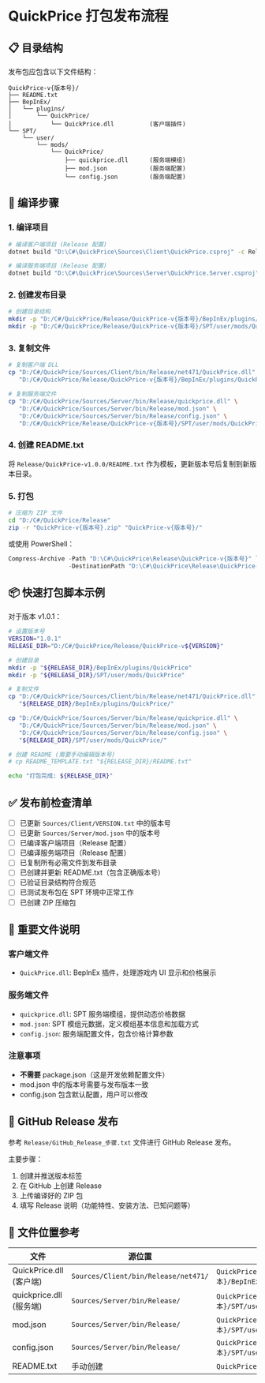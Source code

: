 # QuickPrice 打包发布流程

## 📋 目录结构

发布包应包含以下文件结构：

```
QuickPrice-v{版本号}/
├── README.txt
├── BepInEx/
│   └── plugins/
│       └── QuickPrice/
│           └── QuickPrice.dll          (客户端插件)
└── SPT/
    └── user/
        └── mods/
            └── QuickPrice/
                ├── quickprice.dll      (服务端模组)
                ├── mod.json            (服务端配置)
                └── config.json         (服务端配置)
```

## 🔧 编译步骤

### 1. 编译项目

```bash
# 编译客户端项目 (Release 配置)
dotnet build "D:\C#\QuickPrice\Sources\Client\QuickPrice.csproj" -c Release

# 编译服务端项目 (Release 配置)
dotnet build "D:\C#\QuickPrice\Sources\Server\QuickPrice.Server.csproj" -c Release
```

### 2. 创建发布目录

```bash
# 创建目录结构
mkdir -p "D:/C#/QuickPrice/Release/QuickPrice-v{版本号}/BepInEx/plugins/QuickPrice"
mkdir -p "D:/C#/QuickPrice/Release/QuickPrice-v{版本号}/SPT/user/mods/QuickPrice"
```

### 3. 复制文件

```bash
# 复制客户端 DLL
cp "D:/C#/QuickPrice/Sources/Client/bin/Release/net471/QuickPrice.dll" \
   "D:/C#/QuickPrice/Release/QuickPrice-v{版本号}/BepInEx/plugins/QuickPrice/"

# 复制服务端文件
cp "D:/C#/QuickPrice/Sources/Server/bin/Release/quickprice.dll" \
   "D:/C#/QuickPrice/Sources/Server/bin/Release/mod.json" \
   "D:/C#/QuickPrice/Sources/Server/bin/Release/config.json" \
   "D:/C#/QuickPrice/Release/QuickPrice-v{版本号}/SPT/user/mods/QuickPrice/"
```

### 4. 创建 README.txt

将 `Release/QuickPrice-v1.0.0/README.txt` 作为模板，更新版本号后复制到新版本目录。

### 5. 打包

```bash
# 压缩为 ZIP 文件
cd "D:/C#/QuickPrice/Release"
zip -r "QuickPrice-v{版本号}.zip" "QuickPrice-v{版本号}/"
```

或使用 PowerShell：
```powershell
Compress-Archive -Path "D:\C#\QuickPrice\Release\QuickPrice-v{版本号}" `
                 -DestinationPath "D:\C#\QuickPrice\Release\QuickPrice-v{版本号}.zip"
```

## 📦 快速打包脚本示例

对于版本 v1.0.1：

```bash
# 设置版本号
VERSION="1.0.1"
RELEASE_DIR="D:/C#/QuickPrice/Release/QuickPrice-v${VERSION}"

# 创建目录
mkdir -p "${RELEASE_DIR}/BepInEx/plugins/QuickPrice"
mkdir -p "${RELEASE_DIR}/SPT/user/mods/QuickPrice"

# 复制文件
cp "D:/C#/QuickPrice/Sources/Client/bin/Release/net471/QuickPrice.dll" \
   "${RELEASE_DIR}/BepInEx/plugins/QuickPrice/"

cp "D:/C#/QuickPrice/Sources/Server/bin/Release/quickprice.dll" \
   "D:/C#/QuickPrice/Sources/Server/bin/Release/mod.json" \
   "D:/C#/QuickPrice/Sources/Server/bin/Release/config.json" \
   "${RELEASE_DIR}/SPT/user/mods/QuickPrice/"

# 创建 README (需要手动编辑版本号)
# cp README_TEMPLATE.txt "${RELEASE_DIR}/README.txt"

echo "打包完成: ${RELEASE_DIR}"
```

## ✅ 发布前检查清单

- [ ] 已更新 `Sources/Client/VERSION.txt` 中的版本号
- [ ] 已更新 `Sources/Server/mod.json` 中的版本号
- [ ] 已编译客户端项目（Release 配置）
- [ ] 已编译服务端项目（Release 配置）
- [ ] 已复制所有必需文件到发布目录
- [ ] 已创建并更新 README.txt（包含正确版本号）
- [ ] 已验证目录结构符合规范
- [ ] 已测试发布包在 SPT 环境中正常工作
- [ ] 已创建 ZIP 压缩包

## 📝 重要文件说明

### 客户端文件
- `QuickPrice.dll`: BepInEx 插件，处理游戏内 UI 显示和价格展示

### 服务端文件
- `quickprice.dll`: SPT 服务端模组，提供动态价格数据
- `mod.json`: SPT 模组元数据，定义模组基本信息和加载方式
- `config.json`: 服务端配置文件，包含价格计算参数

### 注意事项
- **不需要** package.json（这是开发依赖配置文件）
- mod.json 中的版本号需要与发布版本一致
- config.json 包含默认配置，用户可以修改

## 🚀 GitHub Release 发布

参考 `Release/GitHub_Release_步骤.txt` 文件进行 GitHub Release 发布。

主要步骤：
1. 创建并推送版本标签
2. 在 GitHub 上创建 Release
3. 上传编译好的 ZIP 包
4. 填写 Release 说明（功能特性、安装方法、已知问题等）

## 📂 文件位置参考

| 文件 | 源位置 | 目标位置 |
|------|--------|----------|
| QuickPrice.dll (客户端) | `Sources/Client/bin/Release/net471/` | `QuickPrice-v{版本}/BepInEx/plugins/QuickPrice/` |
| quickprice.dll (服务端) | `Sources/Server/bin/Release/` | `QuickPrice-v{版本}/SPT/user/mods/QuickPrice/` |
| mod.json | `Sources/Server/bin/Release/` | `QuickPrice-v{版本}/SPT/user/mods/QuickPrice/` |
| config.json | `Sources/Server/bin/Release/` | `QuickPrice-v{版本}/SPT/user/mods/QuickPrice/` |
| README.txt | 手动创建 | `QuickPrice-v{版本}/` |
